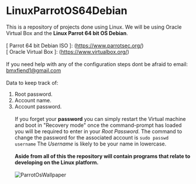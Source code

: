 # LinuxParrotOS64Debian
This is a repository of projects done using Linux. We will be using Oracle Virtual Box and the **Linux Parrot 64 bit OS Debian**. <br><br>
[ Parrot 64 bit Debian ISO ]: (https://www.parrotsec.org/) <br> [ Oracle Virtual Box ]: (https://www.virtualbox.org/)
<br><br>
If you need help with any of the configuration steps dont be afraid to email: <a href="mailto:bmxfiend1@gmail.com">bmxfiend1@gmail.com</a>
<br><br>
Data to keep track of:
  1. Root password.
  2. Account name.
  3. Account password.
<br><br>
If you forget your **password** you can simply restart the Virtual machine and boot in "Recovery mode" once the command-prompt has loaded you will be required to enter in your *Root Password*. The command to change the password for the associated account
is `sudo passwd username` The *Username* is likely to be your name in lowercase.
<br><br>
**Aside from all of this the repository will contain programs that relate to developing on the Linux platform.**
<br><br>
![ParrotOsWallpaper](https://user-images.githubusercontent.com/29683691/105855988-af059f80-5fb6-11eb-8a0b-07542f5ae686.jpg)

